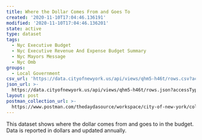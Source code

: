 ```yaml
---
title: Where the Dollar Comes From and Goes To
created: '2020-11-10T17:04:46.136191'
modified: '2020-11-10T17:04:46.136201'
state: active
type: dataset
tags:
  - Nyc Executive Budget
  - Nyc Executive Revenue And Expense Budget Summary
  - Nyc Mayors Message
  - Nyc Omb
groups:
  - Local Government
csv_url: 'https://data.cityofnewyork.us/api/views/qhm5-h46t/rows.csv?accessType=DOWNLOAD'
json_url: >-
  https://data.cityofnewyork.us/api/views/qhm5-h46t/rows.json?accessType=DOWNLOAD
layout: post
postman_collection_url: >-
  https://www.postman.com/thedaydasource/workspace/city-of-new-york/collection/15909983-5c0c6331-55c3-4b6c-8b45-93b44e6b33b1
---
```

This dataset shows where the dollar comes from and goes to in the budget. Data is reported in dollars and updated annually.
